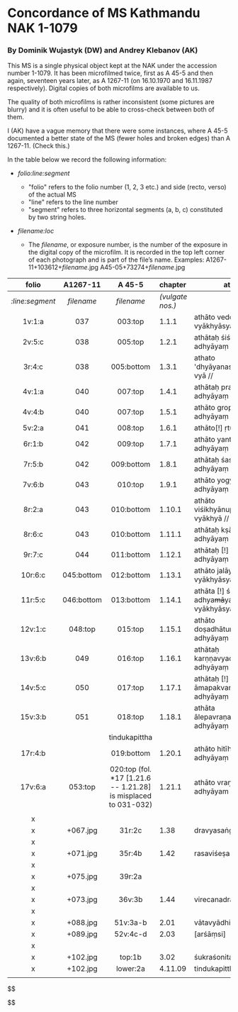 
# Concordance of MS Kathmandu NAK 1-1079

### By Dominik Wujastyk (DW) and Andrey Klebanov (AK)

This MS is a single physical object kept at the NAK under the accession number 1-1079.  It has been microfilmed twice,  first as A 45-5 and then again, seventeen years later, as A 1267-11 (on 16.10.1970 and 16.11.1987 respectively). Digital copies of both microfilms are available to us.

The quality of both microfilms is rather inconsistent (some pictures are blurry) and it is often useful to be able to cross-check between both of them.

I (AK) have a vague memory that there were some instances, where A 45-5 documented a better state of the MS (fewer holes and broken edges) than A 1267-11.  (Check this.)

In the table below we record the following information:

* *folio:line:segment*
  - "folio" refers to the folio number (1, 2, 3 etc.) and side (recto, verso) of the actual MS 
  - "line" refers to the line number
  - "segment" refers to three horizontal segments (a, b, c) constituted by two string holes. 
  
* *filename:loc*
  - The *filename*, or exposure number, is the number of the exposure in the digital copy of the microfilm. It is recorded in the top left corner of each photograph and is part of the file’s name.
    Examples:
    A1267-11+103612+*filename*.jpg
    A45-05+73274+*filename*.jpg


| folio | A1267-11 | A 45-5 | chapter | atha phrase |
| :---:| :---------------------: | :--------: | :------------------------- | ---- |
| *:line:segment* | *filename* | *filename* | *(vulgate nos.)* |  |
| 1v:1:a | 037 |    003:top    | 1.1.1 | athāto vedotpattim ādhyāyaṃ vyākhyāsyāmaḥ // |
| 2v:5:c |                038 |   005:top   | 1.2.1      | athātaḥ śiśyopanayanīyam adhyāyaṃ vyā // |
| 3r:4:c |                038 |   005:bottom   | 1.3.1                       | athato 'dhyāyanasampradānīyaṃ vyā // |
| 4v:1:a |               040 | 007:top | 1.4.1     | athātaḥ pravacīnīyam [!] adhyāyaṃ vyākhyā // |
|  4v:4:b  |                  040 |   007:top     | 1.5.1    | athāto gropaharaṇīyam adhyāyaṃ vyā // |
| 5v:2:a |               041 |                    008:top                     | 1.6.1          | athāto[!] ṛtucaryāṃ vyā // |
| 6r:1:b | 042 | 009:top | 1.7.1 | athāto yantravidhim adhyāyaṃ vyākhyāsyāmaḥ // |
| 7r:5:b | 042 | 009:bottom | 1.8.1 | athātaḥ śastravicāraṇīyam adhyāyaṃ vyākhyāsyām [!] / |
| 7v:6:b | 043 | 010:top               | 1.9.1 | athāto yogyāsūtrīyam adhyāyaṃ vyā // |
| 8r:2:a | 043 | 010:bottom | 1.10.1 | athāto viśikhyānupraveśīṇīyaṃ [!} vyākhyā // |
| 8r:6:c | 043 | 010:bottom | 1.11.1 | athātaḥ kṣārapākavidhim adhyāyaṃ vyākhyā // |
| 9r:7:c | 044 | 011:bottom | 1.12.1 | athātaḥ [!] agnikarmavidhim adhyāyaṃ vyākhyāsyāmaḥ // |
| 10r:6:c | 045:bottom | 012:bottom | 1.13.1 | athāto jalāyukādhyāyam [!] vyākhyāsyāmaḥ  // |
|            11r:5:c             | 046:bottom | 013:bottom | 1.14.1 | athāta [!] śoṇitavarṇṇanīyam adhya~~mā~~yaṃ vyākhyāsyāmaḥ |
| 12v:1:c | 048:top | 015:top | 1.15.1 | athāto doṣadhātumālakṣayavṛddhim adhyāyaṃ vyākhyāsyāmaḥ / |
| 13v:6:b | 049 | 016:top | 1.16.1 | athātaḥ karṇṇavyadhaba[ndhavi]dhim adhyāyaṃ vyā // |
| 14v:5:c | 050 | 017:top | 1.17.1 | athātaḥ [!] āmapakvamaṣanīyam [!] adhyāyaṃ vyā / |
| 15v:3:b | 051 |        018:top         | 1.18.1 | athāta ālepavraṇabandhavidhim adhyāyaṃ vyākhyāsyāmaḥ |
| | | tindukapittha | | |
| 17r:4:b | | 019:bottom | 1.20.1 | athāto hitīhitīyam [!] adhyāyaṃ vyākhyāsyāmaḥ / |
| 17v:6:a | 053:top | 020:top (fol. *17 [1.21.6 -- 1.21.28] is misplaced to 031-032) | 1.21.1 | athāto vraṇapraśnam adhyāyam vyākhyāsyāmaḥ / |
|  |  |                        |  |  |
| x |            |                            |       ||
| x | +067.jpg |   31r:2c                   | 1.38      | dravyasaṅgrahaṇī |
| x |                         |            |                            |      |
| x |                +071.jpg |   35r:4b   | 1.42            | rasaviśeṣa |
| x |                         |            |                            |      |
| x |                +075.jpg |   39r:2a   |                            |      |
| x |                         |            |                            |      |
| x |                +073.jpg |   36v:3b   | 1.44 | virecanadravyavikalpa |
| x |                         |            |                            |      |
| x |                +088.jpg |  51v:3a-b  | 2.01             | vātavyādhi |
| x |                +089.jpg |  52v:4c-d  | 2.03           | [arśāṃsi] |
| x |                         |            |                            |      |
| x |                +102.jpg |   top:1b   | 3.02            | śukraśonita |
| x |                +102.jpg |  lower:2a  | 4.11.09       | tindukapittha |
|                               |                          |                        |                                            |  |






$$

$$

